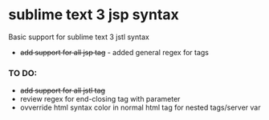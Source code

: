 # sublime text 3 jsp syntax
Basic support for sublime text 3 jstl syntax

* ~~add support for all jsp tag~~ - added general regex for tags

### TO DO:
* ~~add support for all jstl tag~~
* review regex for end-closing tag with parameter
* ovverride html syntax color in normal html tag for nested tags/server var

